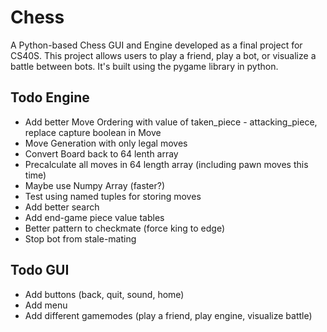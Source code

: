 # Chess
A Python-based Chess GUI and Engine developed as a final project for CS40S. This project allows users to play a friend, play a bot, or visualize a battle between bots. It's built using the pygame library in python.

## Todo Engine
- Add better Move Ordering with value of taken_piece - attacking_piece, replace capture boolean in Move
- Move Generation with only legal moves
- Convert Board back to 64 lenth array
- Precalculate all moves in 64 length array (including pawn moves this time)
- Maybe use Numpy Array (faster?)
- Test using named tuples for storing moves
- Add better search
- Add end-game piece value tables
- Better pattern to checkmate (force king to edge)
- Stop bot from stale-mating

## Todo GUI
- Add buttons (back, quit, sound, home)
- Add menu
- Add different gamemodes (play a friend, play engine, visualize battle)
